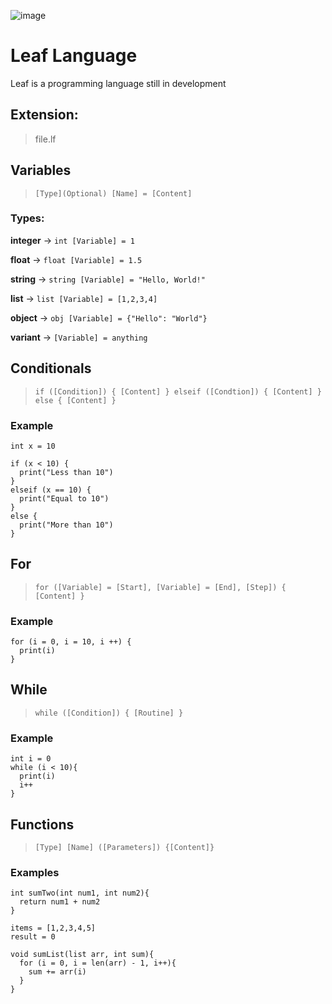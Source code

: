 ![image](https://github.com/therealarfu/Leaf-Language/assets/112352728/d4d9ebd9-b34c-4773-8dd5-1ec4f98c2fb7)

# Leaf Language 
Leaf is a programming language still in development

## Extension: 
> file.lf

## Variables
> ``[Type](Optional) [Name] = [Content]``

### Types:
**integer** -> ``int [Variable] = 1``

**float** -> ``float [Variable] = 1.5``

**string** -> ``string [Variable] = "Hello, World!"``

**list** -> ``list [Variable] = [1,2,3,4]``

**object** -> ``obj [Variable] = {"Hello": "World"}``

**variant** -> ``[Variable] = anything``

## Conditionals
> ``if ([Condition]) { [Content] } elseif ([Condtion]) { [Content] } else { [Content] }``

### Example

```
int x = 10

if (x < 10) {
  print("Less than 10")
}
elseif (x == 10) {
  print("Equal to 10")
}
else {
  print("More than 10")
}
```

## For

> ``for ([Variable] = [Start], [Variable] = [End], [Step]) { [Content] }``

### Example
```
for (i = 0, i = 10, i ++) {
  print(i)
}
```

## While

> ``while ([Condition]) { [Routine] }``
### Example
```
int i = 0
while (i < 10){
  print(i)
  i++
}
```

## Functions

> ``[Type] [Name] ([Parameters]) {[Content]}``

### Examples

```
int sumTwo(int num1, int num2){
  return num1 + num2
}
```

```
items = [1,2,3,4,5]
result = 0

void sumList(list arr, int sum){
  for (i = 0, i = len(arr) - 1, i++){
    sum += arr(i)
  }
}
```
